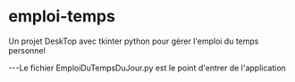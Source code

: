 # emploi-temps
Un projet DeskTop avec tkinter python pour gérer l'emploi du temps personnel

---Le fichier EmploiDuTempsDuJour.py est le point d'entrer de l'application
